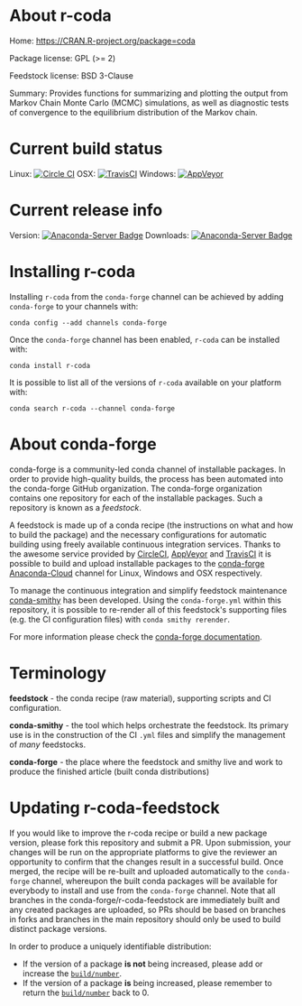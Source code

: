 About r-coda
============

Home: https://CRAN.R-project.org/package=coda

Package license: GPL (>= 2)

Feedstock license: BSD 3-Clause

Summary: Provides functions for summarizing and plotting the output from Markov Chain Monte Carlo (MCMC) simulations, as well as diagnostic tests of convergence to the equilibrium distribution of the Markov chain.



Current build status
====================

Linux: [![Circle CI](https://circleci.com/gh/conda-forge/r-coda-feedstock.svg?style=shield)](https://circleci.com/gh/conda-forge/r-coda-feedstock)
OSX: [![TravisCI](https://travis-ci.org/conda-forge/r-coda-feedstock.svg?branch=master)](https://travis-ci.org/conda-forge/r-coda-feedstock)
Windows: [![AppVeyor](https://ci.appveyor.com/api/projects/status/github/conda-forge/r-coda-feedstock?svg=True)](https://ci.appveyor.com/project/conda-forge/r-coda-feedstock/branch/master)

Current release info
====================
Version: [![Anaconda-Server Badge](https://anaconda.org/conda-forge/r-coda/badges/version.svg)](https://anaconda.org/conda-forge/r-coda)
Downloads: [![Anaconda-Server Badge](https://anaconda.org/conda-forge/r-coda/badges/downloads.svg)](https://anaconda.org/conda-forge/r-coda)

Installing r-coda
=================

Installing `r-coda` from the `conda-forge` channel can be achieved by adding `conda-forge` to your channels with:

```
conda config --add channels conda-forge
```

Once the `conda-forge` channel has been enabled, `r-coda` can be installed with:

```
conda install r-coda
```

It is possible to list all of the versions of `r-coda` available on your platform with:

```
conda search r-coda --channel conda-forge
```


About conda-forge
=================

conda-forge is a community-led conda channel of installable packages.
In order to provide high-quality builds, the process has been automated into the
conda-forge GitHub organization. The conda-forge organization contains one repository
for each of the installable packages. Such a repository is known as a *feedstock*.

A feedstock is made up of a conda recipe (the instructions on what and how to build
the package) and the necessary configurations for automatic building using freely
available continuous integration services. Thanks to the awesome service provided by
[CircleCI](https://circleci.com/), [AppVeyor](http://www.appveyor.com/)
and [TravisCI](https://travis-ci.org/) it is possible to build and upload installable
packages to the [conda-forge](https://anaconda.org/conda-forge)
[Anaconda-Cloud](http://docs.anaconda.org/) channel for Linux, Windows and OSX respectively.

To manage the continuous integration and simplify feedstock maintenance
[conda-smithy](http://github.com/conda-forge/conda-smithy) has been developed.
Using the ``conda-forge.yml`` within this repository, it is possible to re-render all of
this feedstock's supporting files (e.g. the CI configuration files) with ``conda smithy rerender``.

For more information please check the [conda-forge documentation](https://conda-forge.org/docs/).

Terminology
===========

**feedstock** - the conda recipe (raw material), supporting scripts and CI configuration.

**conda-smithy** - the tool which helps orchestrate the feedstock.
                   Its primary use is in the construction of the CI ``.yml`` files
                   and simplify the management of *many* feedstocks.

**conda-forge** - the place where the feedstock and smithy live and work to
                  produce the finished article (built conda distributions)


Updating r-coda-feedstock
=========================

If you would like to improve the r-coda recipe or build a new
package version, please fork this repository and submit a PR. Upon submission,
your changes will be run on the appropriate platforms to give the reviewer an
opportunity to confirm that the changes result in a successful build. Once
merged, the recipe will be re-built and uploaded automatically to the
`conda-forge` channel, whereupon the built conda packages will be available for
everybody to install and use from the `conda-forge` channel.
Note that all branches in the conda-forge/r-coda-feedstock are
immediately built and any created packages are uploaded, so PRs should be based
on branches in forks and branches in the main repository should only be used to
build distinct package versions.

In order to produce a uniquely identifiable distribution:
 * If the version of a package **is not** being increased, please add or increase
   the [``build/number``](http://conda.pydata.org/docs/building/meta-yaml.html#build-number-and-string).
 * If the version of a package **is** being increased, please remember to return
   the [``build/number``](http://conda.pydata.org/docs/building/meta-yaml.html#build-number-and-string)
   back to 0.
